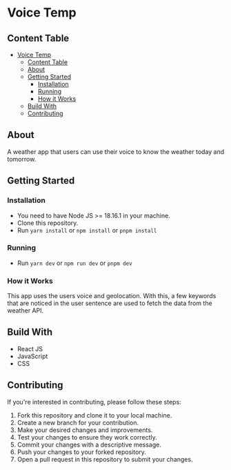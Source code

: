 # Voice Temp

## Content Table

- [Voice Temp]()
	- [Content Table](#content-table)
	- [About ](#about-)
	- [Getting Started ](#getting-started-)
		- [Installation ](#installation-)
		- [Running ](#running-)
      - [How it Works ](#how-it-works-)
	- [Build With ](#build-with-)
	- [Contributing ](#contributing-)

## About <a name="about"></a>

A weather app that users can use their voice to know the weather today and tomorrow.

## Getting Started <a name="getting_started"></a>

### Installation <a name="installation"></a>

-  You need to have Node JS >= 18.16.1 in your machine.
-  Clone this repository.
-  Run `yarn install` or `npm install` or `pnpm install`

### Running <a name="running"></a>

-  Run `yarn dev` or `npm run dev` or `pnpm dev`

### How it Works <a name="how-it-works"></a>

This app uses the users voice and geolocation. With this, a few keywords that are noticed in the user sentence are used to fetch the data from the weather API.

## Build With <a name="build_with"></a>

-  React JS
-  JavaScript
-  CSS

## Contributing <a name="contributing"></a>

If you're interested in contributing, please follow these steps:

1. Fork this repository and clone it to your local machine.
2. Create a new branch for your contribution.
3. Make your desired changes and improvements.
4. Test your changes to ensure they work correctly.
5. Commit your changes with a descriptive message.
6. Push your changes to your forked repository.
7. Open a pull request in this repository to submit your changes.
